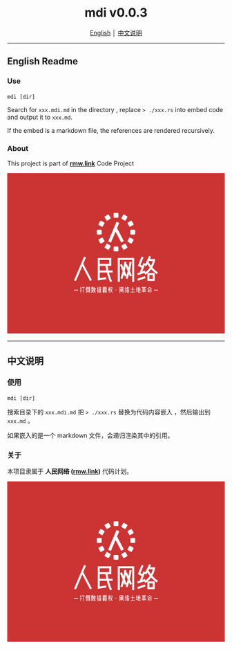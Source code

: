 <!-- EDIT /Users/z/rmw/mdi/readme.md -->

<h1 align="center">mdi v0.0.3</h1>
<p align="center">
<a href="#en">English</a>
<span color="#ccc"> │ </span>
<a href="#zh"> 中文说明 </a>
</p>

---

<span id="en"></span>

## English Readme

### Use

<!-- EDIT /Users/z/rmw/mdi/example.md -->

`mdi [dir]`

Search for `xxx.mdi.md` in the directory , replace `> ./xxx.rs` into embed code and output it to `xxx.md`.

If the embed is a markdown file, the references are rendered recursively.

### About

This project is part of **[rmw.link](//rmw.link)** Code Project

![rmw.link logo](https://raw.githubusercontent.com/rmw-link/logo/master/rmw.red.bg.svg)

---

<span id="zh"></span>

## 中文说明

### 使用

<!-- EDIT /Users/z/rmw/mdi/example.md -->

`mdi [dir]`

搜索目录下的 `xxx.mdi.md` 把 `> ./xxx.rs` 替换为代码内容嵌入 ，然后输出到 `xxx.md` 。

如果嵌入的是一个 markdown 文件，会递归渲染其中的引用。

### 关于

本项目隶属于 **人民网络 ([rmw.link](//rmw.link))** 代码计划。

![人民网络海报](https://raw.githubusercontent.com/rmw-link/logo/master/rmw.red.bg.svg)
